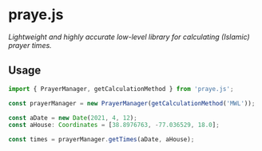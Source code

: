# praye.js

_Lightweight and highly accurate low-level library for calculating (Islamic) prayer times._

## Usage

```typescript
import { PrayerManager, getCalculationMethod } from 'praye.js';

const prayerManager = new PrayerManager(getCalculationMethod('MWL'));

const aDate = new Date(2021, 4, 12);
const aHouse: Coordinates = [38.8976763, -77.036529, 18.0];

const times = prayerManager.getTimes(aDate, aHouse);
```

